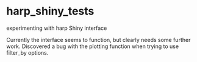 # harp_shiny_tests
experimenting with harp Shiny interface

Currently the interface seems to function, but clearly needs some further work. Discovered a bug with the plotting function when trying to use filter_by options.
